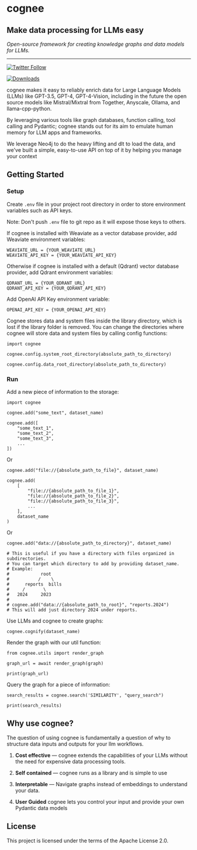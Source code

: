 # cognee 


## Make data processing for LLMs easy


_Open-source framework for creating knowledge graphs and data models for LLMs._


---


[![Twitter Follow](https://img.shields.io/twitter/follow/tricalt?style=social)](https://twitter.com/tricalt)

[![Downloads](https://img.shields.io/pypi/dm/cognee.svg)](https://pypi.python.org/pypi/cognee)



cognee makes it easy to reliably enrich data for Large Language Models (LLMs) like GPT-3.5, GPT-4, GPT-4-Vision, including in the future the open source models like Mistral/Mixtral from Together, Anyscale, Ollama, and llama-cpp-python.

By leveraging various tools like graph databases, function calling, tool calling and Pydantic; cognee stands out for its aim to emulate human memory for LLM apps and frameworks. 

We leverage Neo4j to do the heavy lifting and dlt to load the data, and we've built a simple, easy-to-use API on top of it by helping you manage your context



## Getting Started

### Setup

Create `.env` file in your project root directory in order to store environment variables such as API keys.

Note: Don't push `.env` file to git repo as it will expose those keys to others.

If cognee is installed with Weaviate as a vector database provider, add Weaviate environment variables:
```
WEAVIATE_URL = {YOUR_WEAVIATE_URL}
WEAVIATE_API_KEY = {YOUR_WEAVIATE_API_KEY}
```

Otherwise if cognee is installed with a default (Qdrant) vector database provider, add Qdrant environment variables:
```
QDRANT_URL = {YOUR_QDRANT_URL}
QDRANT_API_KEY = {YOUR_QDRANT_API_KEY}
```

Add OpenAI API Key environment variable:
```
OPENAI_API_KEY = {YOUR_OPENAI_API_KEY}
```

Cognee stores data and system files inside the library directory, which is lost if the library folder is removed.
You can change the directories where cognee will store data and system files by calling config functions:
```
import cognee

cognee.config.system_root_directory(absolute_path_to_directory)

cognee.config.data_root_directory(absolute_path_to_directory)
```

### Run

Add a new piece of information to the storage:
```
import cognee

cognee.add("some_text", dataset_name)

cognee.add([
    "some_text_1",
    "some_text_2",
    "some_text_3",
    ...
])
```
Or
```
cognee.add("file://{absolute_path_to_file}", dataset_name)

cognee.add(
    [
        "file://{absolute_path_to_file_1}",
        "file://{absolute_path_to_file_2}",
        "file://{absolute_path_to_file_3}",
        ...
    ],
    dataset_name
)
```
Or
```
cognee.add("data://{absolute_path_to_directory}", dataset_name)

# This is useful if you have a directory with files organized in subdirectories.
# You can target which directory to add by providing dataset_name.
# Example:
#            root
#           /    \
#      reports  bills
#     /       \
#   2024     2023
#
# cognee.add("data://{absolute_path_to_root}", "reports.2024")
# This will add just directory 2024 under reports.
```

Use LLMs and cognee to create graphs:
``` 
cognee.cognify(dataset_name)
 ``` 

Render the graph with our util function:

```
from cognee.utils import render_graph

graph_url = await render_graph(graph)

print(graph_url)
```

Query the graph for a piece of information:
```
search_results = cognee.search('SIMILARITY', "query_search")

print(search_results)
```


## Why use cognee?

The question of using cognee is fundamentally a question of why to structure data inputs and outputs for your llm workflows.

1. **Cost effective** — cognee extends the capabilities of your LLMs without the need for expensive data processing tools.

2. **Self contained** — cognee runs as a library and is simple to use

3. **Interpretable** — Navigate graphs instead of embeddings to understand your data.

4. **User Guided** cognee lets you control your input and provide your own Pydantic data models 



## License

This project is licensed under the terms of the Apache License 2.0.

